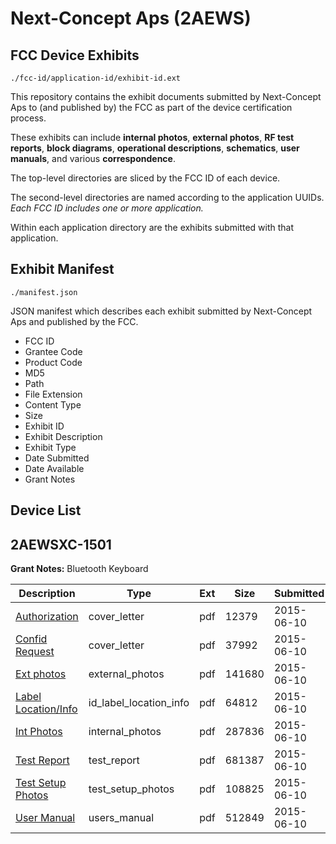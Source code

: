 # Next-Concept Aps (2AEWS)
## FCC Device Exhibits

```
./fcc-id/application-id/exhibit-id.ext
```

This repository contains the exhibit documents submitted by Next-Concept Aps to (and published by) the FCC as part of the device certification process.

These exhibits can include **internal photos**, **external photos**, **RF test reports**, **block diagrams**, **operational descriptions**, **schematics**, **user manuals**, and various **correspondence**.

The top-level directories are sliced by the FCC ID of each device.

The second-level directories are named according to the application UUIDs. *Each FCC ID includes one or more application.*

Within each application directory are the exhibits submitted with that application. 

## Exhibit Manifest

```
./manifest.json
```

JSON manifest which describes each exhibit submitted by Next-Concept Aps and published by the FCC.

- FCC ID
- Grantee Code
- Product Code
- MD5
- Path
- File Extension
- Content Type
- Size
- Exhibit ID
- Exhibit Description
- Exhibit Type
- Date Submitted
- Date Available
- Grant Notes

## Device List
## 2AEWSXC-1501
**Grant Notes:** Bluetooth Keyboard

| Description | Type | Ext | Size | Submitted | Available |
| ----------- | ---- | --- | ---- | --------- | --------- |
| [Authorization](2AEWSXC-1501/e88746c3532c6be4a41bd4cb1dd3d35b/2643770.pdf) | cover_letter | pdf | 12379 | 2015-06-10 | 2015-06-10 |
| [Confid Request](2AEWSXC-1501/e88746c3532c6be4a41bd4cb1dd3d35b/2643771.pdf) | cover_letter | pdf | 37992 | 2015-06-10 | 2015-06-10 |
| [Ext photos](2AEWSXC-1501/e88746c3532c6be4a41bd4cb1dd3d35b/2643772.pdf) | external_photos | pdf | 141680 | 2015-06-10 | 2015-06-10 |
| [Label Location/Info](2AEWSXC-1501/e88746c3532c6be4a41bd4cb1dd3d35b/2643774.pdf) | id_label_location_info | pdf | 64812 | 2015-06-10 | 2015-06-10 |
| [Int Photos](2AEWSXC-1501/e88746c3532c6be4a41bd4cb1dd3d35b/2643773.pdf) | internal_photos | pdf | 287836 | 2015-06-10 | 2015-06-10 |
| [Test Report](2AEWSXC-1501/e88746c3532c6be4a41bd4cb1dd3d35b/2643777.pdf) | test_report | pdf | 681387 | 2015-06-10 | 2015-06-10 |
| [Test Setup Photos](2AEWSXC-1501/e88746c3532c6be4a41bd4cb1dd3d35b/2643775.pdf) | test_setup_photos | pdf | 108825 | 2015-06-10 | 2015-06-10 |
| [User Manual](2AEWSXC-1501/e88746c3532c6be4a41bd4cb1dd3d35b/2643776.pdf) | users_manual | pdf | 512849 | 2015-06-10 | 2015-06-10 |
